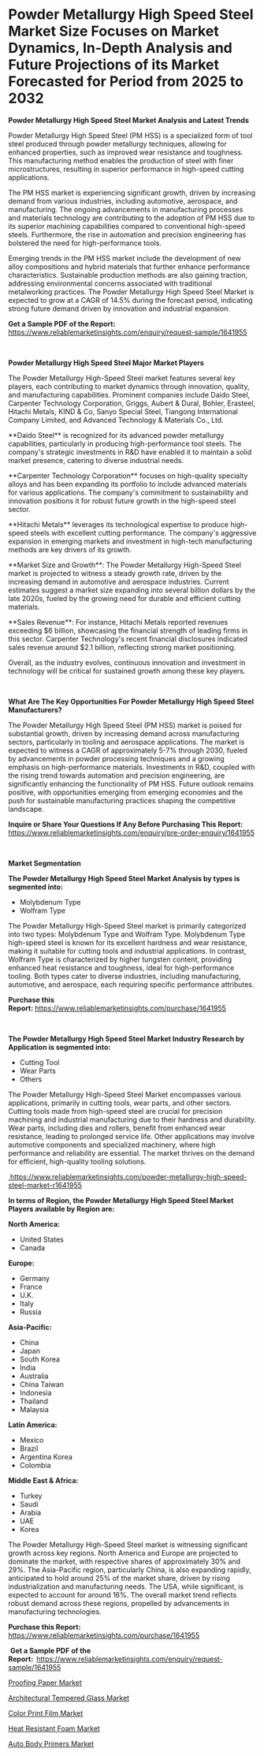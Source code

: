 <p><h1>Powder Metallurgy High Speed Steel Market Size Focuses on Market Dynamics, In-Depth Analysis and Future Projections of its Market Forecasted for Period from 2025 to 2032</h1></p><p><strong>Powder Metallurgy High Speed Steel Market Analysis and Latest Trends</strong></p>
<p><p>Powder Metallurgy High Speed Steel (PM HSS) is a specialized form of tool steel produced through powder metallurgy techniques, allowing for enhanced properties, such as improved wear resistance and toughness. This manufacturing method enables the production of steel with finer microstructures, resulting in superior performance in high-speed cutting applications. </p><p>The PM HSS market is experiencing significant growth, driven by increasing demand from various industries, including automotive, aerospace, and manufacturing. The ongoing advancements in manufacturing processes and materials technology are contributing to the adoption of PM HSS due to its superior machining capabilities compared to conventional high-speed steels. Furthermore, the rise in automation and precision engineering has bolstered the need for high-performance tools.</p><p>Emerging trends in the PM HSS market include the development of new alloy compositions and hybrid materials that further enhance performance characteristics. Sustainable production methods are also gaining traction, addressing environmental concerns associated with traditional metalworking practices. The Powder Metallurgy High Speed Steel Market is expected to grow at a CAGR of 14.5% during the forecast period, indicating strong future demand driven by innovation and industrial expansion.</p></p>
<p><strong>Get a Sample PDF of the Report:&nbsp;</strong> <a href="https://www.reliablemarketinsights.com/enquiry/request-sample/1641955?utm_campaign=2182&utm_medium=2&utm_source=Github&utm_content=ia&utm_term=30012025&utm_id=powder-metallurgy-high-speed-steel">https://www.reliablemarketinsights.com/enquiry/request-sample/1641955</a></p>
<p>&nbsp;</p>
<p><strong>Powder Metallurgy High Speed Steel Major Market Players</strong></p>
<p><p>The Powder Metallurgy High-Speed Steel market features several key players, each contributing to market dynamics through innovation, quality, and manufacturing capabilities. Prominent companies include Daido Steel, Carpenter Technology Corporation, Griggs, Aubert & Dural, Bohler, Erasteel, Hitachi Metals, KIND & Co, Sanyo Special Steel, Tiangong International Company Limited, and Advanced Technology & Materials Co., Ltd.</p><p>**Daido Steel** is recognized for its advanced powder metallurgy capabilities, particularly in producing high-performance tool steels. The company's strategic investments in R&D have enabled it to maintain a solid market presence, catering to diverse industrial needs.</p><p>**Carpenter Technology Corporation** focuses on high-quality specialty alloys and has been expanding its portfolio to include advanced materials for various applications. The company's commitment to sustainability and innovation positions it for robust future growth in the high-speed steel sector.</p><p>**Hitachi Metals** leverages its technological expertise to produce high-speed steels with excellent cutting performance. The company's aggressive expansion in emerging markets and investment in high-tech manufacturing methods are key drivers of its growth.</p><p>**Market Size and Growth**: The Powder Metallurgy High-Speed Steel market is projected to witness a steady growth rate, driven by the increasing demand in automotive and aerospace industries. Current estimates suggest a market size expanding into several billion dollars by the late 2020s, fueled by the growing need for durable and efficient cutting materials.</p><p>**Sales Revenue**: For instance, Hitachi Metals reported revenues exceeding $6 billion, showcasing the financial strength of leading firms in this sector. Carpenter Technology's recent financial disclosures indicated sales revenue around $2.1 billion, reflecting strong market positioning. </p><p>Overall, as the industry evolves, continuous innovation and investment in technology will be critical for sustained growth among these key players.</p></p>
<p>&nbsp;</p>
<p><strong>What Are The Key Opportunities For Powder Metallurgy High Speed Steel Manufacturers?</strong></p>
<p><p>The Powder Metallurgy High Speed Steel (PM HSS) market is poised for substantial growth, driven by increasing demand across manufacturing sectors, particularly in tooling and aerospace applications. The market is expected to witness a CAGR of approximately 5-7% through 2030, fueled by advancements in powder processing techniques and a growing emphasis on high-performance materials. Investments in R&D, coupled with the rising trend towards automation and precision engineering, are significantly enhancing the functionality of PM HSS. Future outlook remains positive, with opportunities emerging from emerging economies and the push for sustainable manufacturing practices shaping the competitive landscape.</p></p>
<p><strong>Inquire or Share Your Questions If Any Before Purchasing This Report:</strong> <a href="https://www.reliablemarketinsights.com/enquiry/pre-order-enquiry/1641955?utm_campaign=2182&utm_medium=2&utm_source=Github&utm_content=ia&utm_term=30012025&utm_id=powder-metallurgy-high-speed-steel">https://www.reliablemarketinsights.com/enquiry/pre-order-enquiry/1641955</a></p>
<p>&nbsp;</p>
<p><strong>Market Segmentation</strong></p>
<p><strong>The Powder Metallurgy High Speed Steel Market Analysis by types is segmented into:</strong></p>
<p><ul><li>Molybdenum Type</li><li>Wolfram Type</li></ul></p>
<p><p>The Powder Metallurgy High-Speed Steel market is primarily categorized into two types: Molybdenum Type and Wolfram Type. Molybdenum Type high-speed steel is known for its excellent hardness and wear resistance, making it suitable for cutting tools and industrial applications. In contrast, Wolfram Type is characterized by higher tungsten content, providing enhanced heat resistance and toughness, ideal for high-performance tooling. Both types cater to diverse industries, including manufacturing, automotive, and aerospace, each requiring specific performance attributes.</p></p>
<p><strong>Purchase this Report:&nbsp;</strong><a href="https://www.reliablemarketinsights.com/purchase/1641955?utm_campaign=2182&utm_medium=2&utm_source=Github&utm_content=ia&utm_term=30012025&utm_id=powder-metallurgy-high-speed-steel">https://www.reliablemarketinsights.com/purchase/1641955</a></p>
<p>&nbsp;</p>
<p><strong>The Powder Metallurgy High Speed Steel Market Industry Research by Application is segmented into:</strong></p>
<p><ul><li>Cutting Tool</li><li>Wear Parts</li><li>Others</li></ul></p>
<p><p>The Powder Metallurgy High-Speed Steel Market encompasses various applications, primarily in cutting tools, wear parts, and other sectors. Cutting tools made from high-speed steel are crucial for precision machining and industrial manufacturing due to their hardness and durability. Wear parts, including dies and rollers, benefit from enhanced wear resistance, leading to prolonged service life. Other applications may involve automotive components and specialized machinery, where high performance and reliability are essential. The market thrives on the demand for efficient, high-quality tooling solutions.</p></p>
<p><a href="https://www.reliablemarketinsights.com/powder-metallurgy-high-speed-steel-market-r1641955?utm_campaign=2182&utm_medium=2&utm_source=Github&utm_content=ia&utm_term=30012025&utm_id=powder-metallurgy-high-speed-steel">&nbsp;https://www.reliablemarketinsights.com/powder-metallurgy-high-speed-steel-market-r1641955</a></p>
<p><strong>In terms of Region, the Powder Metallurgy High Speed Steel Market Players available by Region are:</strong></p>
<p>
    <p> <strong> North America: </strong>
        <ul>
            <li>United States</li>
            <li>Canada</li>
        </ul>
        </p> 
    <p> <strong> Europe: </strong>
        <ul>
            <li>Germany</li>
            <li>France</li>
            <li>U.K.</li>
            <li>Italy</li>
            <li>Russia</li>
        </ul>
        </p> 
    <p> <strong> Asia-Pacific: </strong>
        <ul>
            <li>China</li>
            <li>Japan</li>
            <li>South Korea</li>
            <li>India</li>
            <li>Australia</li>
            <li>China Taiwan</li>
            <li>Indonesia</li>
            <li>Thailand</li>
            <li>Malaysia</li>
        </ul>
        </p> 
    <p> <strong> Latin America: </strong>
        <ul>
            <li>Mexico</li>
            <li>Brazil</li>
            <li>Argentina Korea</li>
            <li>Colombia</li>
        </ul>
        </p> 
    <p> <strong> Middle East & Africa: </strong>
        <ul>
            <li>Turkey</li>
            <li>Saudi</li>
            <li>Arabia</li>
            <li>UAE</li>
            <li>Korea</li>
        </ul>
    </p>
    </p>
<p><p>The Powder Metallurgy High-Speed Steel market is witnessing significant growth across key regions. North America and Europe are projected to dominate the market, with respective shares of approximately 30% and 29%. The Asia-Pacific region, particularly China, is also expanding rapidly, anticipated to hold around 25% of the market share, driven by rising industrialization and manufacturing needs. The USA, while significant, is expected to account for around 16%. The overall market trend reflects robust demand across these regions, propelled by advancements in manufacturing technologies.</p></p>
<p><strong>Purchase this Report: </strong><a href="https://www.reliablemarketinsights.com/purchase/1641955?utm_campaign=2182&utm_medium=2&utm_source=Github&utm_content=ia&utm_term=30012025&utm_id=powder-metallurgy-high-speed-steel">https://www.reliablemarketinsights.com/purchase/1641955</a></p>
<p>&nbsp;<strong>Get a Sample PDF of the Report:&nbsp;&nbsp;</strong><a href="https://www.reliablemarketinsights.com/enquiry/request-sample/1641955?utm_campaign=2182&utm_medium=2&utm_source=Github&utm_content=ia&utm_term=30012025&utm_id=powder-metallurgy-high-speed-steel">https://www.reliablemarketinsights.com/enquiry/request-sample/1641955</a></p>
<p><strong></strong></p>
<p><p><a href="https://github.com/crooneinis80/Market-Research-Report-List-1/blob/main/proofing-paper-market.md?utm_campaign=2182&utm_medium=2&utm_source=Github&utm_content=ia&utm_term=30012025&utm_id=powder-metallurgy-high-speed-steel">Proofing Paper Market</a></p><p><a href="https://github.com/boisetwa16/Market-Research-Report-List-1/blob/main/architectural-tempered-glass-market.md?utm_campaign=2182&utm_medium=2&utm_source=Github&utm_content=ia&utm_term=30012025&utm_id=powder-metallurgy-high-speed-steel">Architectural Tempered Glass Market</a></p><p><a href="https://github.com/zupankocka/Market-Research-Report-List-1/blob/main/color-print-film-market.md?utm_campaign=2182&utm_medium=2&utm_source=Github&utm_content=ia&utm_term=30012025&utm_id=powder-metallurgy-high-speed-steel">Color Print Film Market</a></p><p><a href="https://github.com/vioarapoyil/Market-Research-Report-List-1/blob/main/heat-resistant-foam-market.md?utm_campaign=2182&utm_medium=2&utm_source=Github&utm_content=ia&utm_term=30012025&utm_id=powder-metallurgy-high-speed-steel">Heat Resistant Foam Market</a></p><p><a href="https://github.com/viipposahko25/Market-Research-Report-List-1/blob/main/auto-body-primers-market.md?utm_campaign=2182&utm_medium=2&utm_source=Github&utm_content=ia&utm_term=30012025&utm_id=powder-metallurgy-high-speed-steel">Auto Body Primers Market</a></p></p>